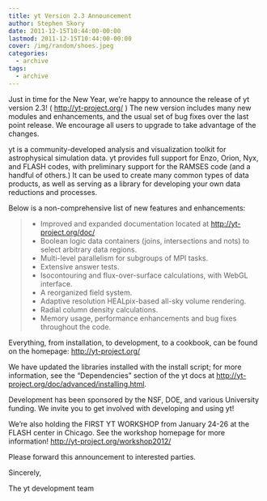 ```yaml
---
title: yt Version 2.3 Announcement
author: Stephen Skory
date: 2011-12-15T10:44:00-00:00
lastmod: 2011-12-15T10:44:00-00:00
cover: /img/random/shoes.jpeg
categories:
  - archive
tags:
  - archive
---
```

Just in time for the New Year, we’re happy to announce the release of yt
version 2.3! ( <http://yt-project.org/> ) The new version includes many
new modules and enhancements, and the usual set of bug fixes over the
last point release. We encourage all users to upgrade to take advantage
of the changes.

yt is a community-developed analysis and visualization toolkit for
astrophysical simulation data. yt provides full support for Enzo, Orion,
Nyx, and FLASH codes, with preliminary support for the RAMSES code (and
a handful of others.) It can be used to create many common types of data
products, as well as serving as a library for developing your own data
reductions and processes.

Below is a non-comprehensive list of new features and enhancements:

> -   Improved and expanded documentation located at
>     <http://yt-project.org/doc/>
> -   Boolean logic data containers (joins, intersections and nots) to
>     select arbitrary data regions.
> -   Multi-level parallelism for subgroups of MPI tasks.
> -   Extensive answer tests.
> -   Isocontouring and flux-over-surface calculations, with WebGL
>     interface.
> -   A reorganized field system.
> -   Adaptive resolution HEALpix-based all-sky volume rendering.
> -   Radial column density calculations.
> -   Memory usage, performance enhancements and bug fixes throughout
>     the code.

Everything, from installation, to development, to a cookbook, can be
found on the homepage: <http://yt-project.org/>

We have updated the libraries installed with the install script; for
more information, see the “Dependencies” section of the yt docs at
<http://yt-project.org/doc/advanced/installing.html>.

Development has been sponsored by the NSF, DOE, and various University
funding. We invite you to get involved with developing and using yt!

We’re also holding the FIRST YT WORKSHOP from January 24-26 at the FLASH
center in Chicago. See the workshop homepage for more information!
<http://yt-project.org/workshop2012/>

Please forward this announcement to interested parties.

Sincerely,

The yt development team
